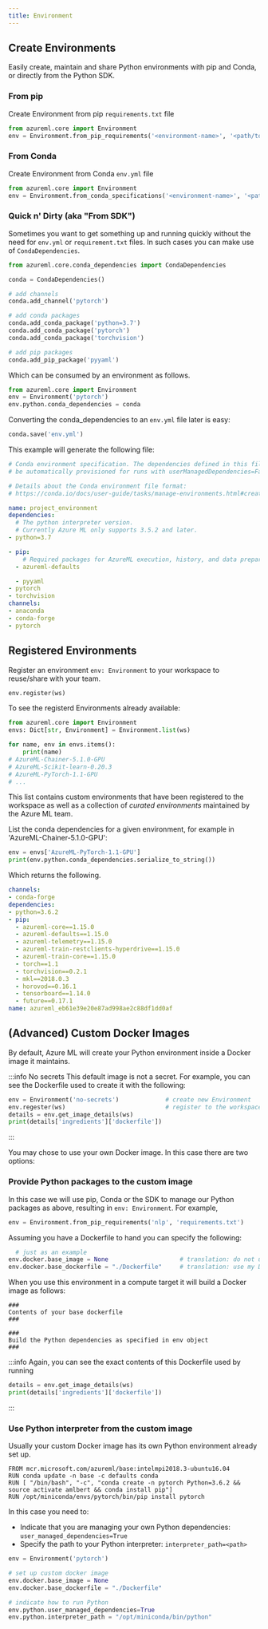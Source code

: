 ```yaml
---
title: Environment
---
```


## Create Environments

Easily create, maintain and share Python environments with pip and Conda, or directly from the Python SDK.

### From pip

Create Environment from pip `requirements.txt` file

```python
from azureml.core import Environment
env = Environment.from_pip_requirements('<environment-name>', '<path/to/requirements.txt>')
```

### From Conda

Create Environment from Conda `env.yml` file

```python
from azureml.core import Environment
env = Environment.from_conda_specifications('<environment-name>', '<path/to/env.yml>')
```

### Quick n' Dirty (aka "From SDK")

Sometimes you want to get something up and running quickly without the need for `env.yml`
or `requirement.txt` files. In such cases you can make use of `CondaDependencies`.

```python
from azureml.core.conda_dependencies import CondaDependencies

conda = CondaDependencies()

# add channels
conda.add_channel('pytorch')

# add conda packages
conda.add_conda_package('python=3.7')
conda.add_conda_package('pytorch')
conda.add_conda_package('torchvision')

# add pip packages
conda.add_pip_package('pyyaml')
```

Which can be consumed by an environment as follows.

```python
from azureml.core import Environment
env = Environment('pytorch')
env.python.conda_dependencies = conda
```

Converting the conda_dependencies to an `env.yml` file later is easy:

```python
conda.save('env.yml')
```

This example will generate the following file:

```yml title="env.yml"
# Conda environment specification. The dependencies defined in this file will
# be automatically provisioned for runs with userManagedDependencies=False.

# Details about the Conda environment file format:
# https://conda.io/docs/user-guide/tasks/manage-environments.html#create-env-file-manually

name: project_environment
dependencies:
  # The python interpreter version.
  # Currently Azure ML only supports 3.5.2 and later.
- python=3.7

- pip:
    # Required packages for AzureML execution, history, and data preparation.
  - azureml-defaults

  - pyyaml
- pytorch
- torchvision
channels:
- anaconda
- conda-forge
- pytorch
```

## Registered Environments

Register an environment `env: Environment` to your workspace to reuse/share with your team.

```python
env.register(ws)
```

To see the registerd Environments already available:

```python
from azureml.core import Environment
envs: Dict[str, Environment] = Environment.list(ws)

for name, env in envs.items():
    print(name)
# AzureML-Chainer-5.1.0-GPU
# AzureML-Scikit-learn-0.20.3
# AzureML-PyTorch-1.1-GPU
# ...
```

This list contains custom environments that have been registered to the workspace as well as a
collection of _curated environments_ maintained by the Azure ML team.

List the conda dependencies for a given environment, for example in 'AzureML-Chainer-5.1.0-GPU':

```python
env = envs['AzureML-PyTorch-1.1-GPU']
print(env.python.conda_dependencies.serialize_to_string())
```

Which returns the following.

```yaml title="AzureML-PyTorch-1.1-GPU Conda Dependencies"
channels:
- conda-forge
dependencies:
- python=3.6.2
- pip:
  - azureml-core==1.15.0
  - azureml-defaults==1.15.0
  - azureml-telemetry==1.15.0
  - azureml-train-restclients-hyperdrive==1.15.0
  - azureml-train-core==1.15.0
  - torch==1.1
  - torchvision==0.2.1
  - mkl==2018.0.3
  - horovod==0.16.1
  - tensorboard==1.14.0
  - future==0.17.1
name: azureml_eb61e39e20e87ad998ae2c88df1dd0af
```

## (Advanced) Custom Docker Images

By default, Azure ML will create your Python environment inside a Docker image it maintains.

:::info No secrets
This default image is not a secret. For example, you can see the Dockerfile used to create
it with the following:

```python
env = Environment('no-secrets')             # create new Environment
env.regester(ws)                            # register to the workspace
details = env.get_image_details(ws)
print(details['ingredients']['dockerfile'])
```
:::



You may chose to use your own Docker image. In this case there are two options:

### Provide Python packages to the custom image

In this case we will use pip, Conda or the SDK to manage our Python packages as above, resulting
in `env: Environment`. For example,

```python
env = Environment.from_pip_requirements('nlp', 'requirements.txt')
```

Assuming you have a Dockerfile to hand you can specify the following:

```python
  # just as an example
env.docker.base_image = None                    # translation: do not use your default base image
env.docker.base_dockerfile = "./Dockerfile"     # translation: use my Dockerfile as base instead
```

When you use this environment in a compute target it will build a Docker image as follows:

```docker
###
Contents of your base dockerfile
###

###
Build the Python dependencies as specified in env object
###
```

:::info
Again, you can see the exact contents of this Dockerfile used by running

```python
details = env.get_image_details(ws)
print(details['ingredients']['dockerfile'])
```
:::

### Use Python interpreter from the custom image

Usually your custom Docker image has its own Python environment already set up.

```docker title="Dockerfile"
FROM mcr.microsoft.com/azureml/base:intelmpi2018.3-ubuntu16.04
RUN conda update -n base -c defaults conda
RUN [ "/bin/bash", "-c", "conda create -n pytorch Python=3.6.2 && source activate amlbert && conda install pip"]
RUN /opt/miniconda/envs/pytorch/bin/pip install pytorch
```
In this case you need to:

- Indicate that you are managing your own Python dependencies: `user_managed_dependencies=True`
- Specify the path to your Python interpreter: `interpreter_path=<path>`

```python
env = Environment('pytorch')

# set up custom docker image
env.docker.base_image = None
env.docker.base_dockerfile = "./Dockerfile"

# indicate how to run Python
env.python.user_managed_dependencies=True
env.python.interpreter_path = "/opt/miniconda/bin/python"
```
